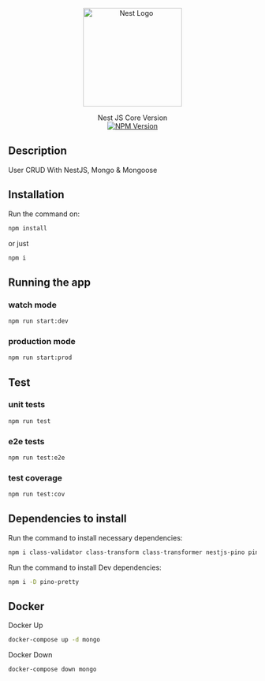 <p align="center">
  <a href="http://nestjs.com/" target="blank"><img src="https://nestjs.com/img/logo-small.svg" width="200" alt="Nest Logo" /></a>
</p>

[circleci-image]: https://img.shields.io/circleci/build/github/nestjs/nest/master?token=abc123def456
[circleci-url]: https://circleci.com/gh/nestjs/nest

<p align="center">
 <span>Nest JS Core Version</span>
<br />
<a href="https://www.npmjs.com/~nestjscore" target="_blank"><img src="https://img.shields.io/npm/v/@nestjs/core.svg" alt="NPM Version" /></a>
</p>

## Description

User CRUD With NestJS, Mongo & Mongoose

## Installation

Run the command on:

```bash
npm install
```

or just

```bash
npm i
```

## Running the app

### watch mode

```bash
npm run start:dev
```

### production mode

```bash
npm run start:prod
```

## Test

### unit tests

```bash
npm run test
```

### e2e tests

```bash
npm run test:e2e
```

### test coverage

```bash
npm run test:cov
```

## Dependencies to install

Run the command to install necessary dependencies:

```bash
npm i class-validator class-transform class-transformer nestjs-pino pino-http @nestjs/config joi
```

Run the command to install Dev dependencies:

```bash
npm i -D pino-pretty
```

## Docker

Docker Up

```bash
docker-compose up -d mongo
```

Docker Down

```bash
docker-compose down mongo
```
